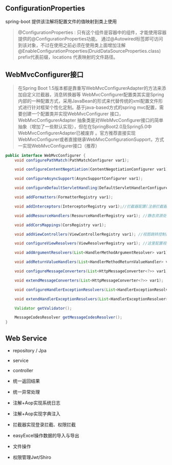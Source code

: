 

## ConfigurationProperties
spring-boot 提供该注解将配置文件的值映射到类上使用
> @ConfigurationProperties :
只有这个组件是容器中的组件，才能使用容器提供的@ConfigurationProperties功能。
通过@Autowired标签即可访问到该对象，不过在使用之前必须在使用类上面增加注解@EnableConfigurationProperties(DruidDataSourceProperties.class)
prefix代表前缀，locations 代表映射的文件路径。

## WebMvcConfigurer接口
>在Spring Boot 1.5版本都是靠重写WebMvcConfigurerAdapter的方法来添加自定义拦截器，消息转换器等
>WebMvcConfigurer配置类其实是Spring内部的一种配置方式，采用JavaBean的形式来代替传统的xml配置文件形式进行针对框架个性化定制。基于java-based方式的spring mvc配置，需要创建一个配置类并实现WebMvcConfigurer 接口，WebMvcConfigurerAdapter 抽象类是对WebMvcConfigurer接口的简单抽象（增加了一些默认实现），但在在SpringBoot2.0及Spring5.0中WebMvcConfigurerAdapter已被废弃 。官方推荐直接实现WebMvcConfigurer或者直接继承WebMvcConfigurationSupport，方式一实现WebMvcConfigurer接口（推荐）
``` Java
public interface WebMvcConfigurer {
    void configurePathMatch(PathMatchConfigurer var1);  

    void configureContentNegotiation(ContentNegotiationConfigurer var1);//配置内容裁决的一些选项

    void configureAsyncSupport(AsyncSupportConfigurer var1);

    void configureDefaultServletHandling(DefaultServletHandlerConfigurer var1); //默认静态资源处理器

    void addFormatters(FormatterRegistry var1);

    void addInterceptors(InterceptorRegistry var1);//拦截器配置(注册拦截器)

    void addResourceHandlers(ResourceHandlerRegistry var1); //静态资源处理

    void addCorsMappings(CorsRegistry var1);

    void addViewControllers(ViewControllerRegistry var1); //视图跳转控制器

    void configureViewResolvers(ViewResolverRegistry var1); //这里配置视图解析器

    void addArgumentResolvers(List<HandlerMethodArgumentResolver> var1);

    void addReturnValueHandlers(List<HandlerMethodReturnValueHandler> var1);

    void configureMessageConverters(List<HttpMessageConverter<?>> var1);

    void extendMessageConverters(List<HttpMessageConverter<?>> var1);

    void configureHandlerExceptionResolvers(List<HandlerExceptionResolver> var1);

    void extendHandlerExceptionResolvers(List<HandlerExceptionResolver> var1);

    Validator getValidator();

    MessageCodesResolver getMessageCodesResolver();
}
```


## Web Service

+ repository / Jpa

+ service

+ controller

+ 统一返回结果

+ 统一异常处理

+ 注解+Aop实现系统日志

+ 注解+Aop实现字典注入

+ 拦截器实现登录拦截、权限拦截

+ easyExcel操作数据的导入与导出

+ 文件操作

+ 权限管理Jwt/Shiro
